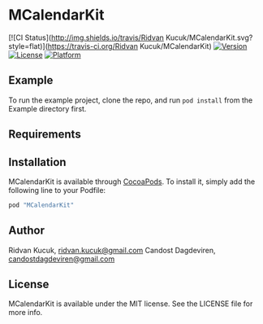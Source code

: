 # MCalendarKit

[![CI Status](http://img.shields.io/travis/Ridvan Kucuk/MCalendarKit.svg?style=flat)](https://travis-ci.org/Ridvan Kucuk/MCalendarKit)
[![Version](https://img.shields.io/cocoapods/v/MCalendarKit.svg?style=flat)](http://cocoapods.org/pods/MCalendarKit)
[![License](https://img.shields.io/cocoapods/l/MCalendarKit.svg?style=flat)](http://cocoapods.org/pods/MCalendarKit)
[![Platform](https://img.shields.io/cocoapods/p/MCalendarKit.svg?style=flat)](http://cocoapods.org/pods/MCalendarKit)

## Example

To run the example project, clone the repo, and run `pod install` from the Example directory first.

## Requirements

## Installation

MCalendarKit is available through [CocoaPods](http://cocoapods.org). To install
it, simply add the following line to your Podfile:

```ruby
pod "MCalendarKit"
```

## Author

Ridvan Kucuk, ridvan.kucuk@gmail.com
Candost Dagdeviren, candostdagdeviren@gmail.com

## License

MCalendarKit is available under the MIT license. See the LICENSE file for more info.
